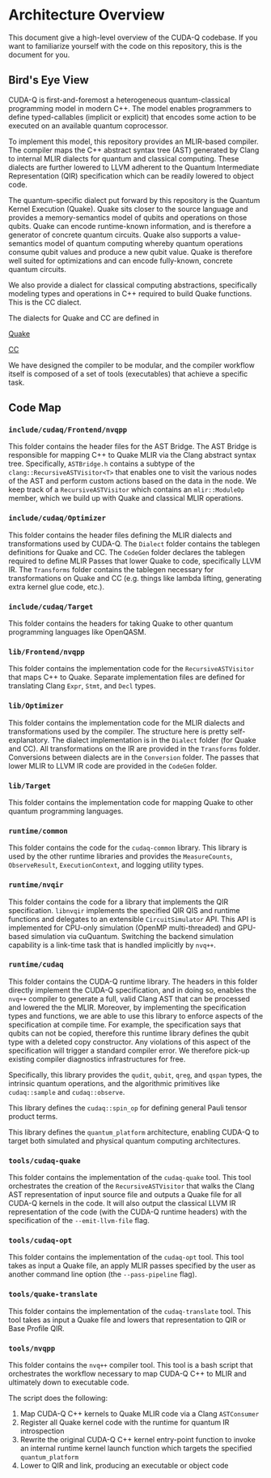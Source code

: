 # Architecture Overview

This document give a high-level overview of the CUDA-Q codebase. If you want to
familiarize yourself with the code on this repository, this is the document for
you.

## Bird's Eye View

CUDA-Q is first-and-foremost a heterogeneous quantum-classical programming model
in modern C++. The model enables programmers to define typed-callables (implicit
or explicit) that encodes some action to be executed on an available quantum
coprocessor.

To implement this model, this repository provides an MLIR-based compiler. The
compiler maps the C++ abstract syntax tree (AST) generated by Clang to internal
MLIR dialects for quantum and classical computing. These dialects are further
lowered to LLVM adherent to the Quantum Intermediate Representation (QIR)
specification which can be readily lowered to object code.

The quantum-specific dialect put forward by this repository is the Quantum
Kernel Execution (Quake). Quake sits closer to the source language and provides
a memory-semantics model of qubits and operations on those qubits. Quake can
encode runtime-known information, and is therefore a generator of concrete
quantum circuits. Quake also supports a value-semantics model of quantum
computing whereby quantum operations consume qubit values and produce a new
qubit value. Quake is therefore well suited for optimizations and can encode
fully-known, concrete quantum circuits.

We also provide a dialect for classical computing abstractions, specifically
modeling types and operations in C++ required to build Quake functions. This is
the CC dialect.

The dialects for Quake and CC are defined in

[Quake](https://github.com/NVIDIA/cuda-quantum/blob/main/include/cudaq/Optimizer/Dialect/Quake/QuakeOps.td)

[CC](https://github.com/NVIDIA/cuda-quantum/blob/main/include/cudaq/Optimizer/Dialect/CC/CCOps.td)

We have designed the compiler to be modular, and the compiler workflow itself is
composed of a set of tools (executables) that achieve a specific task.

## Code Map

### `include/cudaq/Frontend/nvqpp`

This folder contains the header files for the AST Bridge. The AST Bridge is
responsible for mapping C++ to Quake MLIR via the Clang abstract syntax tree.
Specifically, `ASTBridge.h` contains a subtype of the
`clang::RecursiveASTVisitor<T>` that enables one to visit the various nodes of
the AST and perform custom actions based on the data in the node. We keep track
of a `RecursiveASTVisitor` which contains an `mlir::ModuleOp` member, which we
build up with Quake and classical MLIR operations.

### `include/cudaq/Optimizer`

This folder contains the header files defining the MLIR dialects and
transformations used by CUDA-Q. The `Dialect` folder contains the tablegen
definitions for Quake and CC. The `CodeGen` folder declares the tablegen
required to define MLIR Passes that lower Quake to code, specifically LLVM IR.
The `Transforms` folder contains the tablegen necessary for transformations on
Quake and CC (e.g. things like lambda lifting, generating extra kernel glue
code, etc.).

### `include/cudaq/Target`

This folder contains the headers for taking Quake to other quantum programming
languages like OpenQASM.

### `lib/Frontend/nvqpp`

This folder contains the implementation code for the `RecursiveASTVisitor` that
maps C++ to Quake. Separate implementation files are defined for translating
Clang `Expr`, `Stmt`, and `Decl` types.

### `lib/Optimizer`

This folder contains the implementation code for the MLIR dialects and
transformations used by the compiler. The structure here is pretty
self-explanatory. The dialect implementation is in the `Dialect` folder (for
Quake and CC). All transformations on the IR are provided in the `Transforms`
folder. Conversions between dialects are in the `Conversion` folder. The passes
that lower MLIR to LLVM IR code are provided in the `CodeGen` folder.

### `lib/Target`

This folder contains the implementation code for mapping Quake to other quantum
programming languages.

### `runtime/common`

This folder contains the code for the `cudaq-common` library. This library is
used by the other runtime libraries and provides the `MeasureCounts`,
`ObserveResult`, `ExecutionContext`, and logging utility types.

### `runtime/nvqir`

This folder contains the code for a library that implements the QIR
specification. `libnvqir` implements the specified QIR QIS and runtime functions
and delegates to an extensible `CircuitSimulator` API. This API is implemented
for CPU-only simulation (OpenMP multi-threaded) and GPU-based simulation via
cuQuantum. Switching the backend simulation capability is a link-time task that
is handled implicitly by `nvq++`.

### `runtime/cudaq`

This folder contains the CUDA-Q runtime library. The headers in this folder
directly implement the CUDA-Q specification, and in doing so, enables the
`nvq++` compiler to generate a full, valid Clang AST that can be processed and
lowered the the MLIR. Moreover, by implementing the specification types and
functions, we are able to use this library to enforce aspects of the
specification at compile time. For example, the specification says that qubits
can not be copied, therefore this runtime library defines the qubit type with a
deleted copy constructor. Any violations of this aspect of the specification
will trigger a standard compiler error. We therefore pick-up existing compiler
diagnostics infrastructures for free.

Specifically, this library provides the `qudit`, `qubit`, `qreg`, and `qspan`
types, the intrinsic quantum operations, and the algorithmic primitives like
`cudaq::sample` and `cudaq::observe`.

This library defines the `cudaq::spin_op` for defining general Pauli tensor
product terms.

This library defines the `quantum_platform` architecture, enabling CUDA-Q to
target both simulated and physical quantum computing architectures.

### `tools/cudaq-quake`

This folder contains the implementation of the `cudaq-quake` tool. This tool
orchestrates the creation of the `RecursiveASTVisitor` that walks the Clang AST
representation of input source file and outputs a Quake file for all CUDA-Q
kernels in the code. It will also output the classical LLVM IR representation of
the code (with the CUDA-Q runtime headers) with the specification of the
`--emit-llvm-file` flag.

### `tools/cudaq-opt`

This folder contains the implementation of the `cudaq-opt` tool. This tool takes
as input a Quake file, an apply MLIR passes specified by the user as another
command line option (the `--pass-pipeline` flag).

### `tools/quake-translate`

This folder contains the implementation of the `cudaq-translate` tool. This tool
takes as input a Quake file and lowers that representation to QIR or Base
Profile QIR.

### `tools/nvqpp`

This folder contains the `nvq++` compiler tool. This tool is a bash script that
orchestrates the workflow necessary to map CUDA-Q C++ to MLIR and ultimately
down to executable code.

The script does the following:

1. Map CUDA-Q C++ kernels to Quake MLIR code via a Clang `ASTConsumer`
2. Register all Quake kernel code with the runtime for quantum IR introspection
3. Rewrite the original CUDA-Q C++ kernel entry-point function to invoke an
   internal runtime kernel launch function which targets the specified
   `quantum_platform`
4. Lower to QIR and link, producing an executable or object code
